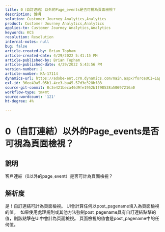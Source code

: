 ```yaml
---
title: 0（自訂連結）以外的Page_events是否可視為頁面檢視？
description: 說明
solution: Customer Journey Analytics,Analytics
product: Customer Journey Analytics,Analytics
applies-to: Customer Journey Analytics,Analytics
keywords: KCS
resolution: Resolution
internal-notes: null
bug: false
article-created-by: Brian Topham
article-created-date: 4/29/2022 5:41:15 PM
article-published-by: Brian Topham
article-published-date: 4/29/2022 5:43:56 PM
version-number: 2
article-number: KA-17114
dynamics-url: https://adobe-ent.crm.dynamics.com/main.aspx?forceUCI=1&pagetype=entityrecord&etn=knowledgearticle&id=aba6b38d-e3c7-ec11-a7b6-0022480a10ee
exl-id: 36ee49a5-05b1-4ce3-ba45-57d3e328bf83
source-git-commit: 0c3e421beca46d9fe1952b1f98538a50697216a0
workflow-type: tm+mt
source-wordcount: '121'
ht-degree: 4%

---
```


# 0（自訂連結）以外的Page_events是否可視為頁面檢視？

## 說明


客戶連結（0以外的page_event）是否可計為頁面檢視？


## 解析度


是！自訂連結可計為頁面檢視。 UI會計算任何以post_pagename填入為頁面檢視的值。  如果使用處理規則或其他方法強制post_pagename具有自訂連結點擊的值，則該點擊在UI中會計為頁面檢視。 頁面檢視的值會是post_pagename中的任何值。

